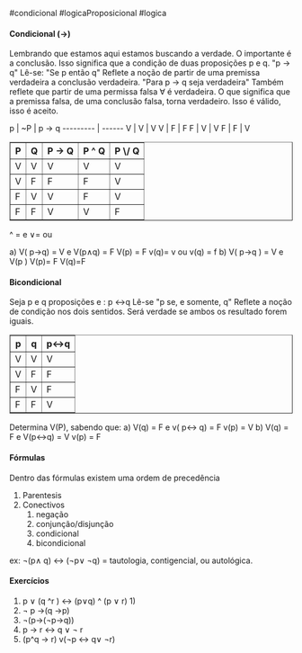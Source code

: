 #condicional #logicaProposicional #logica 
#### Condicional ($\rightarrow$)
Lembrando que estamos aqui estamos buscando a verdade. O importante é a conclusão.
Isso significa que a condição de duas proposições p e q.
"p $\rightarrow$ q"
Lê-se: "Se p então q"
Reflete a noção de partir de uma premissa verdadeira a conclusão verdadeira. "Para p $\rightarrow$ q seja verdadeira"
Também reflete que partir de uma permissa falsa $\forall$ é verdadeira. O que significa que a premissa falsa, de uma conclusão falsa, torna verdadeiro. Isso é válido, isso é aceito. 



p  | ~P | p -> q
--------- | ------
V | V | V
V | F | F
F | V | V
F | F | V


<table border="1"> 
<tr> 
<th> P </th>
<th> Q</th>
<th> P  -> Q</th>
<th> P  ^ Q</th>
<th> P  \/ Q</th>
</tr>
<tr> 
<td> V</td>
<td> V</td>
<td> V</td>
<td> V</td>
<td> V</td>
</tr>
<tr> 
<td> V</td>
<td> F </td>
<td> F </td>
<td> F </td>
<td> V</td>
</tr>
<tr> 
<td> F </td>
<td> V </td>
<td> V </td>
<td> F </td>
<td> V</td>
</tr>
<tr> 
<td> F </td>
<td> F </td>
<td> V </td>
<td> V </td>
<td> F</td>
</tr>
</table>

^ = e
$\vee$= ou

a) V( p->q) = V e V(p$\land$q) = F
	V(p) = F v(q)= v ou v(q) = f
b) V( p->q ) = V e V(p )
	V(p)= F V(q)=F


#### Bicondicional
Seja p e q proposições e : p <->q 
Lê-se "p se, e somente, q"
Reflete a noção de condição nos dois sentidos. Será verdade se ambos os resultado forem iguais. 


<table border="1"> 
	<tr> 
		<th>p</th><th>q</th><th>p<->q</th></tr>
		<tr> 
			<td> V </td><td>V</td> <td>V</td> 
		</tr> 
		<tr>
			<td>V</td> <td>F</td> <td>F</td>
		</tr>
		<tr>
			<td>F</td> <td>V</td> <td>F</td>
		</tr>
		<tr>
			<td>F</td> <td>F</td> <td>V</td>
		</tr>
</table>

Determina V(P), sabendo que:
a) V(q) = F e v( p<-> q) = F
	v(p) = V
b) V(q) = F e V(p<->q) = V
	v(p) = F

#### Fórmulas
Dentro das fórmulas existem uma ordem de precedência
1. Parentesis
2. Conectivos
	1. negação
	2. conjunção/disjunção
	3. condicional
	4. bicondicional

ex: ¬(p$\land$ q) <-> (¬p$\vee$ ¬q) = tautologia, contigencial, ou autológica. 

#### Exercícios
1) p $\vee$ (q ^r ) <-> (p$\vee$q) ^ (p $\vee$ r)
	1) 
2) ¬ p ->(q ->p)
3) ¬(p->(¬p->q))
4) p -> r <-> q $\vee$ ¬ r
5) (p^q -> r) v(¬p <-> q$\vee$ ¬r)
